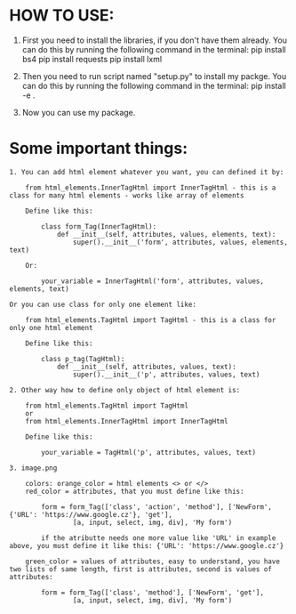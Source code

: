# HOW TO USE:

1. First you need to install the libraries, if you don't have them already. You can do this by running the following command in the terminal:
    pip install bs4
    pip install requests
    pip install lxml

2. Then you need to run script named "setup.py" to install my packge. You can do this by running the following command in the terminal:
    pip install -e .

3. Now you can use my package.

# Some important things:

    1. You can add html element whatever you want, you can defined it by:

        from html_elements.InnerTagHtml import InnerTagHtml - this is a class for many html elements - works like array of elements

        Define like this:
        
            class form_Tag(InnerTagHtml):
                def __init__(self, attributes, values, elements, text):
                    super().__init__('form', attributes, values, elements, text)

        Or:

            your_variable = InnerTagHtml('form', attributes, values, elements, text)
    
    Or you can use class for only one element like: 

        from html_elements.TagHtml import TagHtml - this is a class for only one html element

        Define like this:

            class p_tag(TagHtml):
                def __init__(self, attributes, values, text):
                    super().__init__('p', attributes, values, text)
    
    2. Other way how to define only object of html element is:

        from html_elements.TagHtml import TagHtml
        or 
        from html_elements.InnerTagHtml import InnerTagHtml

        Define like this:

            your_variable = TagHtml('p', attributes, values, text)
    
    3. image.png

        colors: orange_color = html elements <> or </>
        red_color = attributes, that you must define like this: 

            form = form_Tag(['class', 'action', 'method'], ['NewForm', {'URL': 'https://www.google.cz'}, 'get'],
                    [a, input, select, img, div], 'My form')
            
            if the atributte needs one more value like 'URL' in example above, you must define it like this: {'URL': 'https://www.google.cz'}
        
        green_color = values of attributes, easy to understand, you have two lists of same length, first is attributes, second is values of attributes:

            form = form_Tag(['class', 'method'], ['NewForm', 'get'],
                    [a, input, select, img, div], 'My form')

        
